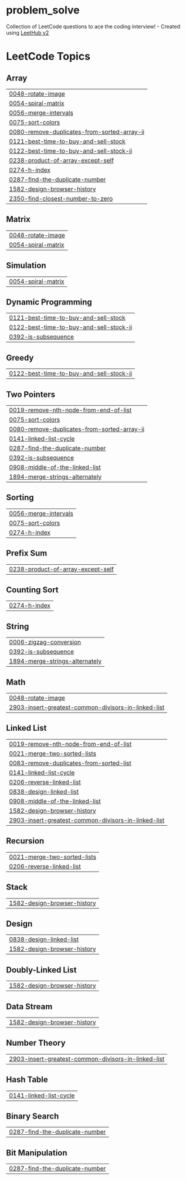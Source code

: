 # problem_solve
Collection of LeetCode questions to ace the coding interview! - Created using [LeetHub v2](https://github.com/arunbhardwaj/LeetHub-2.0)

<!---LeetCode Topics Start-->
# LeetCode Topics
## Array
|  |
| ------- |
| [0048-rotate-image](https://github.com/ImJ9y/problem_solve/tree/master/0048-rotate-image) |
| [0054-spiral-matrix](https://github.com/ImJ9y/problem_solve/tree/master/0054-spiral-matrix) |
| [0056-merge-intervals](https://github.com/ImJ9y/problem_solve/tree/master/0056-merge-intervals) |
| [0075-sort-colors](https://github.com/ImJ9y/problem_solve/tree/master/0075-sort-colors) |
| [0080-remove-duplicates-from-sorted-array-ii](https://github.com/ImJ9y/problem_solve/tree/master/0080-remove-duplicates-from-sorted-array-ii) |
| [0121-best-time-to-buy-and-sell-stock](https://github.com/ImJ9y/problem_solve/tree/master/0121-best-time-to-buy-and-sell-stock) |
| [0122-best-time-to-buy-and-sell-stock-ii](https://github.com/ImJ9y/problem_solve/tree/master/0122-best-time-to-buy-and-sell-stock-ii) |
| [0238-product-of-array-except-self](https://github.com/ImJ9y/problem_solve/tree/master/0238-product-of-array-except-self) |
| [0274-h-index](https://github.com/ImJ9y/problem_solve/tree/master/0274-h-index) |
| [0287-find-the-duplicate-number](https://github.com/ImJ9y/problem_solve/tree/master/0287-find-the-duplicate-number) |
| [1582-design-browser-history](https://github.com/ImJ9y/problem_solve/tree/master/1582-design-browser-history) |
| [2350-find-closest-number-to-zero](https://github.com/ImJ9y/problem_solve/tree/master/2350-find-closest-number-to-zero) |
## Matrix
|  |
| ------- |
| [0048-rotate-image](https://github.com/ImJ9y/problem_solve/tree/master/0048-rotate-image) |
| [0054-spiral-matrix](https://github.com/ImJ9y/problem_solve/tree/master/0054-spiral-matrix) |
## Simulation
|  |
| ------- |
| [0054-spiral-matrix](https://github.com/ImJ9y/problem_solve/tree/master/0054-spiral-matrix) |
## Dynamic Programming
|  |
| ------- |
| [0121-best-time-to-buy-and-sell-stock](https://github.com/ImJ9y/problem_solve/tree/master/0121-best-time-to-buy-and-sell-stock) |
| [0122-best-time-to-buy-and-sell-stock-ii](https://github.com/ImJ9y/problem_solve/tree/master/0122-best-time-to-buy-and-sell-stock-ii) |
| [0392-is-subsequence](https://github.com/ImJ9y/problem_solve/tree/master/0392-is-subsequence) |
## Greedy
|  |
| ------- |
| [0122-best-time-to-buy-and-sell-stock-ii](https://github.com/ImJ9y/problem_solve/tree/master/0122-best-time-to-buy-and-sell-stock-ii) |
## Two Pointers
|  |
| ------- |
| [0019-remove-nth-node-from-end-of-list](https://github.com/ImJ9y/problem_solve/tree/master/0019-remove-nth-node-from-end-of-list) |
| [0075-sort-colors](https://github.com/ImJ9y/problem_solve/tree/master/0075-sort-colors) |
| [0080-remove-duplicates-from-sorted-array-ii](https://github.com/ImJ9y/problem_solve/tree/master/0080-remove-duplicates-from-sorted-array-ii) |
| [0141-linked-list-cycle](https://github.com/ImJ9y/problem_solve/tree/master/0141-linked-list-cycle) |
| [0287-find-the-duplicate-number](https://github.com/ImJ9y/problem_solve/tree/master/0287-find-the-duplicate-number) |
| [0392-is-subsequence](https://github.com/ImJ9y/problem_solve/tree/master/0392-is-subsequence) |
| [0908-middle-of-the-linked-list](https://github.com/ImJ9y/problem_solve/tree/master/0908-middle-of-the-linked-list) |
| [1894-merge-strings-alternately](https://github.com/ImJ9y/problem_solve/tree/master/1894-merge-strings-alternately) |
## Sorting
|  |
| ------- |
| [0056-merge-intervals](https://github.com/ImJ9y/problem_solve/tree/master/0056-merge-intervals) |
| [0075-sort-colors](https://github.com/ImJ9y/problem_solve/tree/master/0075-sort-colors) |
| [0274-h-index](https://github.com/ImJ9y/problem_solve/tree/master/0274-h-index) |
## Prefix Sum
|  |
| ------- |
| [0238-product-of-array-except-self](https://github.com/ImJ9y/problem_solve/tree/master/0238-product-of-array-except-self) |
## Counting Sort
|  |
| ------- |
| [0274-h-index](https://github.com/ImJ9y/problem_solve/tree/master/0274-h-index) |
## String
|  |
| ------- |
| [0006-zigzag-conversion](https://github.com/ImJ9y/problem_solve/tree/master/0006-zigzag-conversion) |
| [0392-is-subsequence](https://github.com/ImJ9y/problem_solve/tree/master/0392-is-subsequence) |
| [1894-merge-strings-alternately](https://github.com/ImJ9y/problem_solve/tree/master/1894-merge-strings-alternately) |
## Math
|  |
| ------- |
| [0048-rotate-image](https://github.com/ImJ9y/problem_solve/tree/master/0048-rotate-image) |
| [2903-insert-greatest-common-divisors-in-linked-list](https://github.com/ImJ9y/problem_solve/tree/master/2903-insert-greatest-common-divisors-in-linked-list) |
## Linked List
|  |
| ------- |
| [0019-remove-nth-node-from-end-of-list](https://github.com/ImJ9y/problem_solve/tree/master/0019-remove-nth-node-from-end-of-list) |
| [0021-merge-two-sorted-lists](https://github.com/ImJ9y/problem_solve/tree/master/0021-merge-two-sorted-lists) |
| [0083-remove-duplicates-from-sorted-list](https://github.com/ImJ9y/problem_solve/tree/master/0083-remove-duplicates-from-sorted-list) |
| [0141-linked-list-cycle](https://github.com/ImJ9y/problem_solve/tree/master/0141-linked-list-cycle) |
| [0206-reverse-linked-list](https://github.com/ImJ9y/problem_solve/tree/master/0206-reverse-linked-list) |
| [0838-design-linked-list](https://github.com/ImJ9y/problem_solve/tree/master/0838-design-linked-list) |
| [0908-middle-of-the-linked-list](https://github.com/ImJ9y/problem_solve/tree/master/0908-middle-of-the-linked-list) |
| [1582-design-browser-history](https://github.com/ImJ9y/problem_solve/tree/master/1582-design-browser-history) |
| [2903-insert-greatest-common-divisors-in-linked-list](https://github.com/ImJ9y/problem_solve/tree/master/2903-insert-greatest-common-divisors-in-linked-list) |
## Recursion
|  |
| ------- |
| [0021-merge-two-sorted-lists](https://github.com/ImJ9y/problem_solve/tree/master/0021-merge-two-sorted-lists) |
| [0206-reverse-linked-list](https://github.com/ImJ9y/problem_solve/tree/master/0206-reverse-linked-list) |
## Stack
|  |
| ------- |
| [1582-design-browser-history](https://github.com/ImJ9y/problem_solve/tree/master/1582-design-browser-history) |
## Design
|  |
| ------- |
| [0838-design-linked-list](https://github.com/ImJ9y/problem_solve/tree/master/0838-design-linked-list) |
| [1582-design-browser-history](https://github.com/ImJ9y/problem_solve/tree/master/1582-design-browser-history) |
## Doubly-Linked List
|  |
| ------- |
| [1582-design-browser-history](https://github.com/ImJ9y/problem_solve/tree/master/1582-design-browser-history) |
## Data Stream
|  |
| ------- |
| [1582-design-browser-history](https://github.com/ImJ9y/problem_solve/tree/master/1582-design-browser-history) |
## Number Theory
|  |
| ------- |
| [2903-insert-greatest-common-divisors-in-linked-list](https://github.com/ImJ9y/problem_solve/tree/master/2903-insert-greatest-common-divisors-in-linked-list) |
## Hash Table
|  |
| ------- |
| [0141-linked-list-cycle](https://github.com/ImJ9y/problem_solve/tree/master/0141-linked-list-cycle) |
## Binary Search
|  |
| ------- |
| [0287-find-the-duplicate-number](https://github.com/ImJ9y/problem_solve/tree/master/0287-find-the-duplicate-number) |
## Bit Manipulation
|  |
| ------- |
| [0287-find-the-duplicate-number](https://github.com/ImJ9y/problem_solve/tree/master/0287-find-the-duplicate-number) |
<!---LeetCode Topics End-->